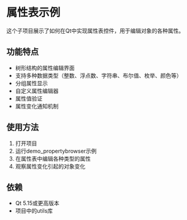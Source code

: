 # 属性表示例

这个子项目展示了如何在Qt中实现属性表控件，用于编辑对象的各种属性。

## 功能特点

- 树形结构的属性编辑界面
- 支持多种数据类型（整数、浮点数、字符串、布尔值、枚举、颜色等）
- 分组属性显示
- 自定义属性编辑器
- 属性值验证
- 属性变化通知机制

## 使用方法

1. 打开项目
2. 运行demo_propertybrowser示例
3. 在属性表中编辑各种类型的属性
4. 观察属性变化引起的对象变化

## 依赖

- Qt 5.15或更高版本
- 项目中的utils库
